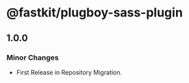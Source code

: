 # @fastkit/plugboy-sass-plugin

## 1.0.0

### Minor Changes

- First Release in Repository Migration.

